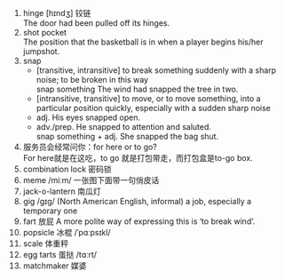1. hinge  [hɪndʒ]  铰链  
The door had been pulled off its hinges.  
2. shot pocket  
The position that the basketball is in when a player begins his/her jumpshot.  
3. snap  
	* [transitive, intransitive] to break something suddenly with a sharp noise; to be broken in this way  
    snap something The wind had snapped the tree in two.  
	* [intransitive, transitive] to move, or to move something, into a particular position quickly, especially with a sudden sharp noise  
    + adj. His eyes snapped open.  
    + adv./prep. He snapped to attention and saluted.  
    snap something + adj. She snapped the bag shut.  
4. 服务员会经常问你：for here or to go?  
For here就是在这吃，to go 就是打包带走，而打包盒是to-go box.  
5. combination lock 密码锁  
6. meme /miːm/ 一张图下面带一句俏皮话
7. jack-o-lantern 南瓜灯  
8. gig /ɡɪɡ/ (North American English, informal) a job, especially a temporary one  
9. fart 放屁  A more polite way of expressing this is ‘to break wind’.
10. popsicle 冰棍 /ˈpɑːpsɪkl/  
11. scale 体重秤
12. egg tarts 蛋挞 /tɑːrt/ 
13. matchmaker 媒婆